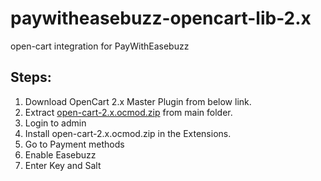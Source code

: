 # paywitheasebuzz-opencart-lib-2.x 
open-cart integration for PayWithEasebuzz 

## Steps:

1. Download OpenCart 2.x Master Plugin from below link.
2. Extract [open-cart-2.x.ocmod.zip](https://github.com/easebuzz/paywitheasebuzz-opencart-lib-2.x) from main folder.
3. Login to admin
5. Install  open-cart-2.x.ocmod.zip in the Extensions.
6. Go to Payment methods
7. Enable Easebuzz
8. Enter Key and Salt


